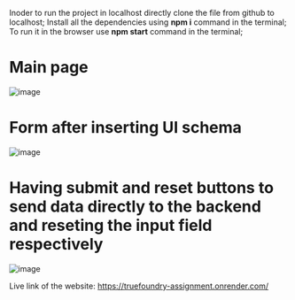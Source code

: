 Inoder to run the project in localhost directly clone the file from github to localhost;
Install all the dependencies using **npm i** command in the terminal;
To run it in the browser use **npm start** command in the terminal;

# Main page
![image](https://github.com/deepanshu51/Frontend-Assignment/assets/90763271/a83971de-a5b0-410f-a1c4-55b07af5ddd2)

# Form after inserting UI schema 
![image](https://github.com/deepanshu51/Frontend-Assignment/assets/90763271/379334aa-a607-41e9-9557-ba65cdb8467a)

# Having submit and reset buttons to send data directly to the backend and reseting the input field respectively
![image](https://github.com/deepanshu51/Frontend-Assignment/assets/90763271/5099934c-1416-451e-8952-2f05dfb05796)




Live link of the website: https://truefoundry-assignment.onrender.com/
